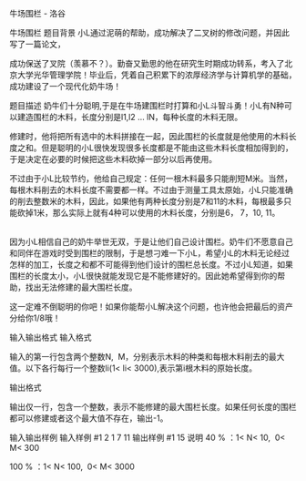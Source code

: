 



牛场围栏 - 洛谷














牛场围栏
题目背景
小L通过泥萌的帮助，成功解决了二叉树的修改问题，并因此写了一篇论文，

成功保送了叉院（羡慕不？）。勤奋又勤思的他在研究生时期成功转系，考入了北京大学光华管理学院！毕业后，凭着自己积累下的浓厚经济学与计算机学的基础，成功建设了一个现代化奶牛场！

题目描述
奶牛们十分聪明,于是在牛场建围栏时打算和小L斗智斗勇！小L有N种可以建造围栏的木料，长度分别是l1,l2 … lN，每种长度的木料无限。

修建时，他将把所有选中的木料拼接在一起，因此围栏的长度就是他使用的木料长度之和。但是聪明的小L很快发现很多长度都是不能由这些木料长度相加得到的，于是决定在必要的时候把这些木料砍掉一部分以后再使用。

不过由于小L比较节约，他给自己规定：任何一根木料最多只能削短M米。当然，每根木料削去的木料长度不需要都一样。不过由于测量工具太原始，小L只能准确的削去整数米的木料，因此，如果他有两种长度分别是7和11的木料，每根最多只能砍掉1米，那么实际上就有4种可以使用的木料长度，分别是6， 7，10, 11。        

因为小L相信自己的奶牛举世无双，于是让他们自己设计围栏。奶牛们不愿意自己和同伴在游戏时受到围栏的限制，于是想刁难一下小L，希望小L的木料无论经过怎样的加工，长度之和都不可能得到他们设计的围栏总长度。不过小L知道，如果围栏的长度太小，小L很快就能发现它是不能修建好的。因此她希望得到你的帮助，找出无法修建的最大围栏长度。

这一定难不倒聪明的你吧！如果你能帮小L解决这个问题，也许他会把最后的资产分给你1/8哦！

输入输出格式
输入格式

输入的第一行包含两个整数N,  M，分别表示木料的种类和每根木料削去的最大值。以下各行每行一个整数li(1< li< 3000),表示第i根木料的原始长度。

输出格式

输出仅一行，包含一个整数，表示不能修建的最大围栏长度。如果任何长度的围栏都可以修建或者这个最大值不存在，输出-1。

输入输出样例
输入样例 #1
2 1
7 11
输出样例 #1
15
说明
40 % ：1< N< 10,  0< M< 300

100 % ：1< N< 100,  0< M< 3000 







